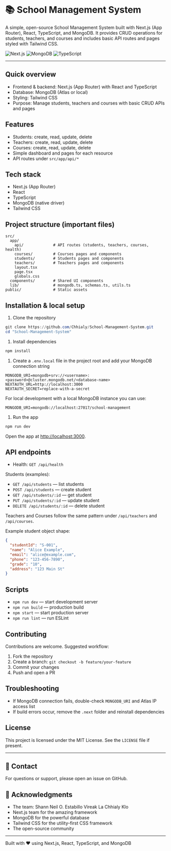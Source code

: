 # 📚 School Management System

A simple, open-source School Management System built with Next.js (App Router), React, TypeScript, and MongoDB. It provides CRUD operations for students, teachers, and courses and includes basic API routes and pages styled with Tailwind CSS.

![Next.js](https://img.shields.io/badge/Next.js-15.5.2-black?style=for-the-badge&logo=next.js) ![MongoDB](https://img.shields.io/badge/MongoDB-Atlas-green?style=for-the-badge&logo=mongodb) ![TypeScript](https://img.shields.io/badge/TypeScript-5.0-blue?style=for-the-badge&logo=typescript)

---

## Quick overview

- Frontend & backend: Next.js (App Router) with React and TypeScript
- Database: MongoDB (Atlas or local)
- Styling: Tailwind CSS
- Purpose: Manage students, teachers and courses with basic CRUD APIs and pages

## Features

- Students: create, read, update, delete
- Teachers: create, read, update, delete
- Courses: create, read, update, delete
- Simple dashboard and pages for each resource
- API routes under `src/app/api/*`

## Tech stack

- Next.js (App Router)
- React
- TypeScript
- MongoDB (native driver)
- Tailwind CSS

## Project structure (important files)

```text
src/
  app/
    api/             # API routes (students, teachers, courses, health)
    courses/         # Courses pages and components
    students/        # Students pages and components
    teachers/        # Teachers pages and components
    layout.tsx
    page.tsx
    globals.css
  components/        # Shared UI components
  lib/               # mongodb.ts, schemas.ts, utils.ts
public/              # Static assets
```

## Installation & local setup


1. Clone the repository

```powershell
git clone https://github.com/Chhialy/School-Management-System.git
cd "School-Management-System"
```

1. Install dependencies

```powershell
npm install
```

1. Create a `.env.local` file in the project root and add your MongoDB connection string

```text
MONGODB_URI=mongodb+srv://<username>:<password>@cluster.mongodb.net/<database-name>
NEXTAUTH_URL=http://localhost:3000
NEXTAUTH_SECRET=replace-with-a-secret
```

For local development with a local MongoDB instance you can use:

```text
MONGODB_URI=mongodb://localhost:27017/school-management
```

1. Run the app

```powershell
npm run dev
```

Open the app at [http://localhost:3000](http://localhost:3000).

## API endpoints

- Health: `GET /api/health`

Students (examples):

- `GET /api/students` — list students
- `POST /api/students` — create student
- `GET /api/students/:id` — get student
- `PUT /api/students/:id` — update student
- `DELETE /api/students/:id` — delete student

Teachers and Courses follow the same pattern under `/api/teachers` and `/api/courses`.

Example student object shape:

```json
{
  "studentId": "S-001",
  "name": "Alice Example",
  "email": "alice@example.com",
  "phone": "123-456-7890",
  "grade": "10",
  "address": "123 Main St"
}
```

## Scripts

- `npm run dev` — start development server
- `npm run build` — production build
- `npm start` — start production server
- `npm run lint` — run ESLint

## Contributing

Contributions are welcome. Suggested workflow:

1. Fork the repository
1. Create a branch: `git checkout -b feature/your-feature`
1. Commit your changes
1. Push and open a PR

## Troubleshooting

- If MongoDB connection fails, double-check `MONGODB_URI` and Atlas IP access list
- If build errors occur, remove the `.next` folder and reinstall dependencies

## License

This project is licensed under the MIT License. See the `LICENSE` file if present.

---



## 📧 Contact

For questions or support, please open an issue on GitHub.

## 🙏 Acknowledgments

- The team:
    Shann Neil O. Estabillo
    Vireak La
    Chhialy Klo
- Next.js team for the amazing framework
- MongoDB for the powerful database
- Tailwind CSS for the utility-first CSS framework
- The open-source community

---

Built with ❤️ using Next.js, React, TypeScript, and MongoDB

